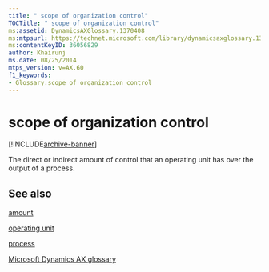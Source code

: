 ```yaml
---
title: " scope of organization control"
TOCTitle: " scope of organization control"
ms:assetid: DynamicsAXGlossary.1370408
ms:mtpsurl: https://technet.microsoft.com/library/dynamicsaxglossary.1370408(v=AX.60)
ms:contentKeyID: 36056829
author: Khairunj
ms.date: 08/25/2014
mtps_version: v=AX.60
f1_keywords:
- Glossary.scope of organization control
---
```


# scope of organization control


[!INCLUDE[archive-banner](includes/archive-banner.md)]

The direct or indirect amount of control that an operating unit has over the output of a process.

## See also

[amount](amount.md)

[operating unit](operating-unit.md)

[process](process.md)

[Microsoft Dynamics AX glossary](glossary/microsoft-dynamics-ax-glossary.md)

  



